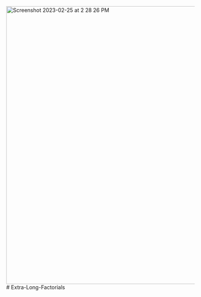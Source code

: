 <img width="741" alt="Screenshot 2023-02-25 at 2 28 26 PM" src="https://user-images.githubusercontent.com/42798328/221349786-d623126d-9641-4646-a7ea-8b70a89d19a3.png">
# Extra-Long-Factorials
